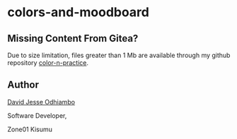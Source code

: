 # colors-and-moodboard
## Missing Content From Gitea?
Due to size limitation, files greater than 1 Mb are available through my github repository [color-n-practice](https://github.com/DavJesse/color-n-practice.git).

## Author
[David Jesse Odhiambo](https://david-jesse.vercel.app/)

Software Developer,

Zone01 Kisumu
